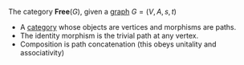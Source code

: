 The category $\mathbf{Free}(G)$, given a 
[graph](/docs/math/defs/graph.qmd) $G=(V,A,s,t)$

- A [category](/docs/math/defs/cat.qmd) whose objects are vertices and 
  morphisms are paths.
- The identity morphism is the trivial path at any vertex.
- Composition is path concatenation (this obeys unitality and associativity)
